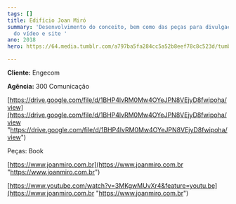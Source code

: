 ```yaml
---
tags: []
title: Edifício Joan Miró
summary: 'Desenvolvimento do conceito, bem como das peças para divulgação, roteirização
  do vídeo e site '
ano: 2018
hero: https://64.media.tumblr.com/a797ba5fa284cc5a52b8eef78c8c523d/tumblr_n0sns6x6X31tsd7eso2_500.jpg

---
```

**Cliente:** Engecom

**Agência:** 300 Comunicação

[https://drive.google.com/file/d/1BHP4lvRM0Mw4OYeJPN8VEjyD8fwipoha/view](https://drive.google.com/file/d/1BHP4lvRM0Mw4OYeJPN8VEjyD8fwipoha/view "https://drive.google.com/file/d/1BHP4lvRM0Mw4OYeJPN8VEjyD8fwipoha/view")

Peças: Book 

[https://www.joanmiro.com.br](https://www.joanmiro.com.br "https://www.joanmiro.com.br")

[https://www.youtube.com/watch?v=3MKgwMUvXr4&feature=youtu.be](https://www.joanmiro.com.br "https://www.joanmiro.com.br")